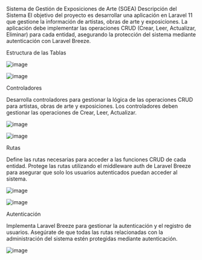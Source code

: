 Sistema de Gestión de Exposiciones de Arte (SGEA)
Descripción del Sistema
El objetivo del proyecto es desarrollar una aplicación en Laravel 11 que gestione la información de artistas, obras de arte y exposiciones. 
La aplicación debe implementar las operaciones CRUD (Crear, Leer, Actualizar, Eliminar) para cada entidad, asegurando la protección del sistema mediante autenticación con Laravel Breeze.

Estructura de las Tablas

![image](https://github.com/user-attachments/assets/ddf2684d-60ff-422f-a691-206a4e9dd633)

![image](https://github.com/user-attachments/assets/350c9c09-a0bb-418b-92a3-518511ed4f84)


Controladores

Desarrolla controladores para gestionar la lógica de las operaciones CRUD para artistas, obras de arte y exposiciones. 
Los controladores deben gestionar las operaciones de Crear, Leer, Actualizar.

![image](https://github.com/user-attachments/assets/a9d06aa6-7658-4438-869e-b3e026adc825)

![image](https://github.com/user-attachments/assets/11a86956-b7e1-458b-bff1-b80247532aa4)


Rutas

Define las rutas necesarias para acceder a las funciones CRUD de cada entidad. Protege las rutas utilizando el middleware auth de Laravel 
Breeze para asegurar que solo los usuarios autenticados puedan acceder al sistema.

![image](https://github.com/user-attachments/assets/7b136cf0-b0ef-481c-99cd-da3a3ee8765e)

![image](https://github.com/user-attachments/assets/a3d9ed75-ef71-4a76-a385-324287b7635e)


Autenticación

Implementa Laravel Breeze para gestionar la autenticación y el registro de usuarios. 
Asegúrate de que todas las rutas relacionadas con la administración del sistema estén protegidas mediante autenticación.

![image](https://github.com/user-attachments/assets/b6d173ac-63a8-44a6-a80a-5142a3e9b8db)








